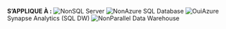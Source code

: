 <Token>**S’APPLIQUE À :** ![Non](media/no-icon.png)SQL Server ![Non](media/no-icon.png)Azure SQL Database ![Oui](media/yes-icon.png)Azure Synapse Analytics (SQL DW) ![Non](media/no-icon.png)Parallel Data Warehouse </Token>

